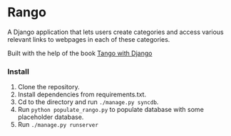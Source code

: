 # Rango

A Django application that lets users create categories and access various relevant links to webpages in each of these categories.

Built with the help of the book [Tango with Django](http://www.tangowithdjango.com/book/)

### Install

1. Clone the repository.
2. Install dependencies from requirements.txt.
3. Cd to the directory and run `./manage.py syncdb`.
4. Run `python populate_rango.py` to populate database with some placeholder database.
5. Run `./manage.py runserver`
